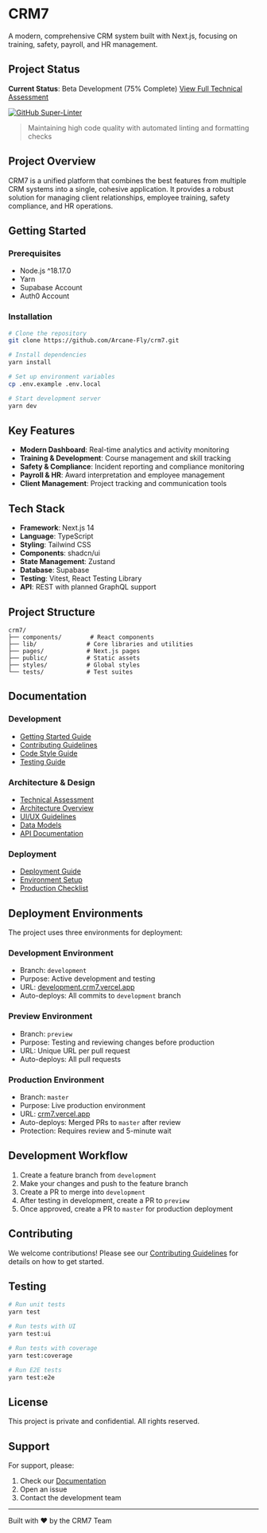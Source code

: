 # CRM7

A modern, comprehensive CRM system built with Next.js, focusing on training, safety, payroll, and HR management.

## Project Status

**Current Status**: Beta Development (75% Complete)
[View Full Technical Assessment](docs/TECHNICAL_ASSESSMENT.md)

[![GitHub Super-Linter](https://github.com/Arcane-Fly/crm7/actions/workflows/super-linter.yml/badge.svg)](https://github.com/marketplace/actions/super-linter)

> Maintaining high code quality with automated linting and formatting checks

## Project Overview

CRM7 is a unified platform that combines the best features from multiple CRM systems into a single, cohesive application. It provides a robust solution for managing client relationships, employee training, safety compliance, and HR operations.

## Getting Started

### Prerequisites

- Node.js ^18.17.0
- Yarn
- Supabase Account
- Auth0 Account

### Installation

```bash
# Clone the repository
git clone https://github.com/Arcane-Fly/crm7.git

# Install dependencies
yarn install

# Set up environment variables
cp .env.example .env.local

# Start development server
yarn dev
```

## Key Features

- **Modern Dashboard**: Real-time analytics and activity monitoring
- **Training & Development**: Course management and skill tracking
- **Safety & Compliance**: Incident reporting and compliance monitoring
- **Payroll & HR**: Award interpretation and employee management
- **Client Management**: Project tracking and communication tools

## Tech Stack

- **Framework**: Next.js 14
- **Language**: TypeScript
- **Styling**: Tailwind CSS
- **Components**: shadcn/ui
- **State Management**: Zustand
- **Database**: Supabase
- **Testing**: Vitest, React Testing Library
- **API**: REST with planned GraphQL support

## Project Structure

```tree
crm7/
├── components/        # React components
├── lib/              # Core libraries and utilities
├── pages/            # Next.js pages
├── public/           # Static assets
├── styles/           # Global styles
└── tests/            # Test suites
```

## Documentation

### Development

- [Getting Started Guide](docs/GETTING_STARTED.md)
- [Contributing Guidelines](docs/CONTRIBUTING.md)
- [Code Style Guide](docs/CODE_STYLE.md)
- [Testing Guide](docs/TESTING.md)

### Architecture & Design

- [Technical Assessment](docs/TECHNICAL_ASSESSMENT.md)
- [Architecture Overview](docs/ARCHITECTURE.md)
- [UI/UX Guidelines](docs/UI_UX_GUIDELINES.md)
- [Data Models](docs/DATA_MODELS.md)
- [API Documentation](docs/API.md)

### Deployment

- [Deployment Guide](docs/DEPLOYMENT.md)
- [Environment Setup](docs/ENVIRONMENT.md)
- [Production Checklist](docs/PRODUCTION_CHECKLIST.md)

## Deployment Environments

The project uses three environments for deployment:

### Development Environment

- Branch: `development`
- Purpose: Active development and testing
- URL: [development.crm7.vercel.app](https://development.crm7.vercel.app)
- Auto-deploys: All commits to `development` branch

### Preview Environment

- Branch: `preview`
- Purpose: Testing and reviewing changes before production
- URL: Unique URL per pull request
- Auto-deploys: All pull requests

### Production Environment

- Branch: `master`
- Purpose: Live production environment
- URL: [crm7.vercel.app](https://crm7.vercel.app)
- Auto-deploys: Merged PRs to `master` after review
- Protection: Requires review and 5-minute wait

## Development Workflow

1. Create a feature branch from `development`
2. Make your changes and push to the feature branch
3. Create a PR to merge into `development`
4. After testing in development, create a PR to `preview`
5. Once approved, create a PR to `master` for production deployment

## Contributing

We welcome contributions! Please see our [Contributing Guidelines](docs/CONTRIBUTING.md) for details on how to get started.

## Testing

```bash
# Run unit tests
yarn test

# Run tests with UI
yarn test:ui

# Run tests with coverage
yarn test:coverage

# Run E2E tests
yarn test:e2e
```

## License

This project is private and confidential. All rights reserved.

## Support

For support, please:

1. Check our [Documentation](docs/)
1. Open an issue
1. Contact the development team

---

Built with ❤️ by the CRM7 Team
